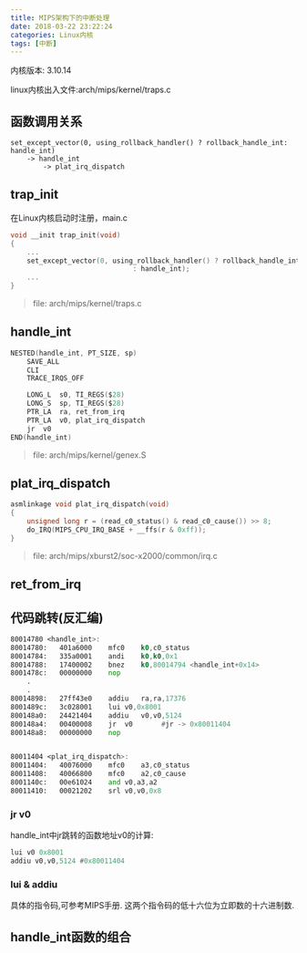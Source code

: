 ```yaml
---
title: MIPS架构下的中断处理
date: 2018-03-22 23:22:24
categories: Linux内核
tags: [中断]
---
```


内核版本: 3.10.14

linux内核出入文件:arch/mips/kernel/traps.c

## 函数调用关系

```
set_except_vector(0, using_rollback_handler() ? rollback_handle_int: handle_int)
	-> handle_int
		-> plat_irq_dispatch
```

<!--more-->

## trap_init

在Linux内核启动时注册，main.c

``` C
void __init trap_init(void)
{
	...
	set_except_vector(0, using_rollback_handler() ? rollback_handle_int
	                          : handle_int);
	...
}
```
>file: arch/mips/kernel/traps.c

## handle_int

``` C
NESTED(handle_int, PT_SIZE, sp)
	SAVE_ALL
	CLI
	TRACE_IRQS_OFF

	LONG_L  s0, TI_REGS($28)
	LONG_S  sp, TI_REGS($28)
	PTR_LA  ra, ret_from_irq
	PTR_LA  v0, plat_irq_dispatch
	jr  v0
END(handle_int)
```
>file: arch/mips/kernel/genex.S

## plat_irq_dispatch

``` C
asmlinkage void plat_irq_dispatch(void)
{
	unsigned long r = (read_c0_status() & read_c0_cause()) >> 8;
	do_IRQ(MIPS_CPU_IRQ_BASE + __ffs(r & 0xff));
}
```
>file: arch/mips/xburst2/soc-x2000/common/irq.c
## ret_from_irq



## 代码跳转(反汇编)

``` asm
80014780 <handle_int>:
80014780:   401a6000    mfc0    k0,c0_status
80014784:   335a0001    andi    k0,k0,0x1
80014788:   17400002    bnez    k0,80014794 <handle_int+0x14>
8001478c:   00000000    nop
	.
	.
80014898:   27ff43e0    addiu   ra,ra,17376
8001489c:   3c028001    lui v0,0x8001
800148a0:   24421404    addiu   v0,v0,5124
800148a4:   00400008    jr  v0       #jr -> 0x80011404
800148a8:   00000000    nop


80011404 <plat_irq_dispatch>:
80011404:   40076000    mfc0    a3,c0_status
80011408:   40066800    mfc0    a2,c0_cause
8001140c:   00e61024    and v0,a3,a2
80011410:   00021202    srl v0,v0,0x8

```

### jr v0

handle_int中jr跳转的函数地址v0的计算:

``` asm
lui v0 0x8001
addiu v0,v0,5124 #0x80011404
```

### lui & addiu

具体的指令码,可参考MIPS手册.
这两个指令码的低十六位为立即数的十六进制数.

## handle_int函数的组合
